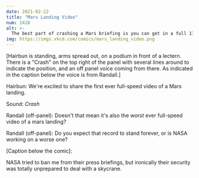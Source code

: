 ```yaml
---
date: 2021-02-22
title: "Mars Landing Video"
num: 2428
alt: >-
  The best part of crashing a Mars briefing is you can get in a full 11 minutes of questions before they can start to respond.
img: https://imgs.xkcd.com/comics/mars_landing_video.png
---
```

[Hairbun is standing, arms spread out,  on a podium in front of a lectern. There is a "Crash" on the top right of the panel with several lines around to indicate the position, and an off panel voice coming from there. As indicated in the caption below the voice is from Randall.]

Hairbun: We're excited to share the first ever full-speed video of a Mars landing.

Sound: *Crash*

Randall (off-panel): Doesn't that mean it's also the *worst* ever full-speed video of a mars landing?

Randall (off-panel): Do you expect that record to stand forever, or is NASA working on a worse one?

[Caption below the comic]:

NASA tried to ban me from their press briefings, but ironically their security was totally unprepared to deal with a skycrane.